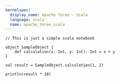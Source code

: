```yaml
---
kernelspec:
  display_name: Apache Toree - Scala
  language: scala
  name: apache_toree_scala
---
```


```{code-cell} scala
// This is just a simple scala notebook

object SampleObject {
    def calculation(x: Int, y: Int): Int = x + y
}

val result = SampleObject.calculation(1, 2)
```

```{code-cell} scala
println(result * 10)
```
